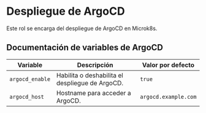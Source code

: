 # Despliegue de ArgoCD

Este rol se encarga del despliegue de ArgoCD en Microk8s.

## Documentación de variables de ArgoCD

| Variable        | Descripción                                                    | Valor por defecto       |
|-----------------|----------------------------------------------------------------|-------------------------|
| `argocd_enable` | Habilita o deshabilita el despliegue de ArgoCD.               | `true`                 |
| `argocd_host`   | Hostname para acceder a ArgoCD.                                | `argocd.example.com`    |
